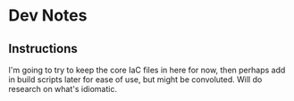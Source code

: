 # Dev Notes

## Instructions

I'm going to try to keep the core IaC files in here for now, then perhaps add in build scripts later for ease of use, but might be convoluted.  Will do research on what's idiomatic.
